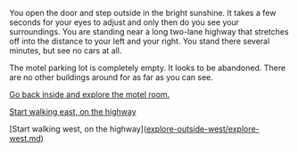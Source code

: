 You open the door and step outside in the bright sunshine. It takes a few seconds for your eyes to adjust and only then
do you see your surroundings. You are standing near a long two-lane highway that stretches off into the distance to your
left and your right. You stand there several minutes, but see no cars at all.

The motel parking lot is completely empty. It looks to be abandoned. There are no other buildings around for as far as
you can see.

[Go back inside and explore the motel room.](../explore-room/room.md)

[Start walking east, on the highway](explore-outside-east/explore-east.md)

[Start walking west, on the highway](<a href=”explore-outside-west/explore-west.md”>explore-outside-west/explore-west.md</a>)